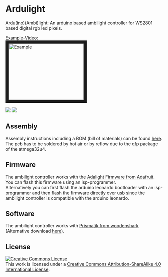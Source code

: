 Ardulight
=========

Ardu(ino)(Ambi)light: An arduino based ambilight controller for WS2801 based digital rgb led pixels.

Example-Video:<br />
<a href="http://www.youtube.com/watch?feature=player_embedded&v=HK8IQF8XRPc
" target="_blank"><img src="http://img.youtube.com/vi/HK8IQF8XRPc/0.jpg" 
alt="Example" width="240" height="180" border="10" /></a>

![](../master/img/pcb.jpg)
![](../master/img/pcb_back.jpg)

Assembly
--------

Assembly instructions including a BOM (bill of materials) can be found [here](../master/assembly).<br />
The pcb has to be soldered by hot air or by reflow due to the qfp package of the atmega32u4.

Firmware
--------

The ambilight controller works with the [Adalight Firmware from Adafruit](https://github.com/adafruit/Adalight/tree/master/Arduino/LEDstream).<br />
You can flash this firmware using an isp-programmer.<br />
Alternatively you can first flash the arduino leonardo bootloader with an isp-programmer and then flash the firmware directly over usb since the ambilight controller is compatible with the arduino leonardo.

Software
--------

The ambilight controller works with [Prismatik from woodenshark](https://github.com/woodenshark/Lightpack/releases/latest) (Alternative download [here](http://lightpack.tv/downloads)).

License
-------

<a rel="license" href="http://creativecommons.org/licenses/by-sa/4.0/"><img alt="Creative Commons License" style="border-width:0" src="https://i.creativecommons.org/l/by-sa/4.0/88x31.png" /></a><br />This work is licensed under a <a rel="license" href="http://creativecommons.org/licenses/by-sa/4.0/">Creative Commons Attribution-ShareAlike 4.0 International License</a>.
